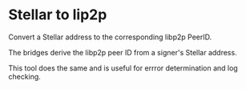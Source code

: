 # Stellar to lip2p

Convert a Stellar address to the corresponding libp2p PeerID.

The bridges derive the libp2p peer ID from a signer's Stellar address.

This tool does the same and is useful for errror determination and log checking.

